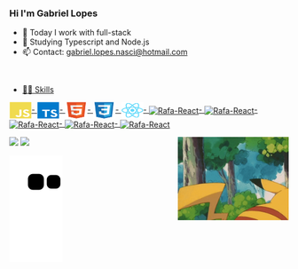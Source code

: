 ### Hi I'm Gabriel Lopes


- 🔭 Today I work with full-stack
- 🌱 Studying Typescript and Node.js
- 📫 Contact: gabriel.lopes.nasci@hotmail.com

<div align="center">
  <a href="https://github.com/Gabriellopes232">
</div>
<div style="display: inline_block"><br>
  
- 👨‍💻 Skills
  
<img align="center" alt="Rafa-Js" height="30" width="40" src="https://raw.githubusercontent.com/devicons/devicon/master/icons/javascript/javascript-plain.svg">-
<img align="center" alt="Rafa-Ts" height="30" width="40" src="https://raw.githubusercontent.com/devicons/devicon/master/icons/typescript/typescript-plain.svg">-
<img align="center" alt="Rafa-HTML" height="30" width="40" src="https://raw.githubusercontent.com/devicons/devicon/master/icons/html5/html5-original.svg">-
<img align="center" alt="Rafa-CSS" height="30" width="40" src="https://raw.githubusercontent.com/devicons/devicon/master/icons/css3/css3-original.svg">-
<img align="center" alt="Rafa-React" height="30" width="40" src="https://raw.githubusercontent.com/devicons/devicon/master/icons/react/react-original.svg">-
<img align="center" alt="Rafa-React" height="30" width="40" src="https://cdn.jsdelivr.net/gh/devicons/devicon/icons/docker/docker-plain-wordmark.svg" />-
<img align="center" alt="Rafa-React" height="30" width="40" src="https://cdn.jsdelivr.net/gh/devicons/devicon/icons/git/git-original-wordmark.svg" />-
<img align="center" alt="Rafa-React" height="30" width="40" src="https://cdn.jsdelivr.net/gh/devicons/devicon/icons/linux/linux-original.svg" />-
<img align="center" alt="Rafa-React" height="30" width="40" src="https://cdn.jsdelivr.net/gh/devicons/devicon/icons/mongodb/mongodb-original-wordmark.svg" />-
<img align="center" alt="Rafa-React" height="30" width="40" src="https://cdn.jsdelivr.net/gh/devicons/devicon/icons/nodejs/nodejs-original.svg" />
  
  <img align="right" alt="gif-pikachu" height="150" width="200" src="assets/giphy.gif">
  
  <a href="https://instagram.com/gabriellopesxz" target="_blank"><img src="https://img.shields.io/badge/-Instagram-%23E4405F?style=for-the-badge&logo=instagram&logoColor=white" target="_blank"></a>
  <a href="https://www.linkedin.com/in/gabriellopes232/-45875016a" target="_blank"><img src="https://img.shields.io/badge/-LinkedIn-%230077B5?style=for-the-badge&logo=linkedin&logoColor=white" target="_blank"></a> 
 
  ![Snake animation](https://github.com/rafaballerini/rafaballerini/blob/output/github-contribution-grid-snake.svg)
